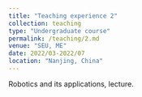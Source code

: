 ```yaml
---
title: "Teaching experience 2"
collection: teaching
type: "Undergraduate course"
permalink: /teaching/2.md
venue: "SEU, ME"
date: 2022/03-2022/07
location: "Nanjing, China"
---
```


Robotics and its applications, lecture.
